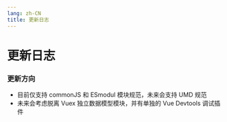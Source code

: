 ```yaml
---
lang: zh-CN
title: 更新日志
---
```


# 更新日志

### 更新方向
+ 目前仅支持 commonJS 和 ESmodul 模块规范，未来会支持 UMD 规范
+ 未来会考虑脱离 Vuex 独立数据模型模块，并有单独的 Vue Devtools 调试插件